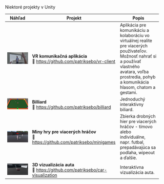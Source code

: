 Niektoré projekty v Unity

| Náhľad | Projekt | Popis |
|--------|---------|-------|
| ![VR komunikačná aplikácia](img/vrfp.png) | **VR komunikačná aplikácia**<br>🔗 <https://github.com/patriksebo/vr-client> | Aplikácia pre komunikáciu a kolaboráciu vo virtuálnej realite pre viacerých používateľov. Možnosť nahrať si a používať vlastného avatara, voľba prostredia, pohyb a komunikácia hlasom, chatom a gestami. |
| ![Billiard](img/biliard.png) | **Billiard**<br>🔗 <https://github.com/patriksebo/billiard> | Jednoduchý interaktívny biliard. |
| ![Miny hry pre viacerých hráčov](img/minigames.png) | **Miny hry pre viacerých hráčov**<br>🔗 <https://github.com/patriksebo/minigames> | Zbierka drobných hier pre viacerých hráčov - tímovo alebo individuálne, napr. futbal, prepadávajúca sa podlaha, wipeout a ďalšie. |
| ![3D vizualizácia auta](img/visualisation.png) | **3D vizualizácia auta**<br>🔗 <https://github.com/patriksebo/car-visualization> | Interaktívna vizualizácia auta. |
